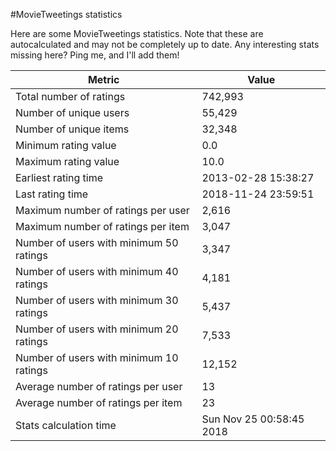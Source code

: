 #MovieTweetings statistics

Here are some MovieTweetings statistics. Note that these are autocalculated and may not be completely up to date. Any interesting stats missing here? Ping me, and I'll add them!

Metric | Value
--- | ---
Total number of ratings                 | 742,993
Number of unique users                  | 55,429
Number of unique items                  | 32,348
Minimum rating value                    | 0.0
Maximum rating value                    | 10.0
Earliest rating time                    | 2013-02-28 15:38:27
Last rating time                        | 2018-11-24 23:59:51
Maximum number of ratings per user      | 2,616
Maximum number of ratings per item      | 3,047
Number of users with minimum 50 ratings | 3,347
Number of users with minimum 40 ratings | 4,181
Number of users with minimum 30 ratings | 5,437
Number of users with minimum 20 ratings | 7,533
Number of users with minimum 10 ratings | 12,152
Average number of ratings per user      | 13
Average number of ratings per item      | 23
Stats calculation time                  | Sun Nov 25 00:58:45 2018

